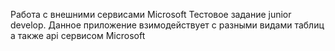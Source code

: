 Работа с внешними сервисами Microsoft
Тестовое задание junior develop. 
Данное приложение взимодействует с разными видами таблиц а также api сервисом Microsoft
